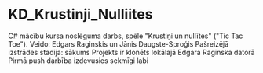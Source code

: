 # KD_Krustinji_Nulliites
C# mācību kursa noslēguma darbs, spēle "Krustiņi un nullītes" ("Tic Tac Toe"). 
Veido: Edgars Raginskis un Jānis Daugste-Sproģis
Pašreizējā izstrādes stadija: sākums
Projekts ir klonēts lokālajā Edgara Raginska datorā
Pirmā push darbība izdevusies sekmīgi
labi
